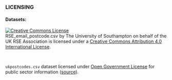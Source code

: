 ### LICENSING

#### Datasets:

<a rel="license" href="http://creativecommons.org/licenses/by/4.0/"><img alt="Creative Commons License" style="border-width:0" src="https://i.creativecommons.org/l/by/4.0/88x31.png" /></a><br /><span xmlns:dct="http://purl.org/dc/terms/" href="http://purl.org/dc/dcmitype/Dataset" property="dct:title" rel="dct:type">RSE_email_postcode.csv</span> by <span xmlns:cc="http://creativecommons.org/ns#" property="cc:attributionName">The University of Southampton on behalf of the UK RSE Association</span> is licensed under a <a rel="license" href="http://creativecommons.org/licenses/by/4.0/">Creative Commons Attribution 4.0 International License</a>.

<br>

`ukpostcodes.csv` dataset licensed under [Open Government License](http://www.nationalarchives.gov.uk/doc/open-government-licence/version/3/) for public sector information ([source](https://www.freemaptools.com/download-uk-postcode-lat-lng.htm)).
